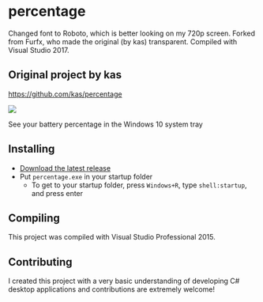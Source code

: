 # percentage

Changed font to Roboto, which is better looking on my 720p screen.
Forked from Furfx, who made the original (by kas) transparent.
Compiled with Visual Studio 2017.

## Original project by kas
https://github.com/kas/percentage

![](https://raw.githubusercontent.com/kas/percentage/master/percentage.png)

See your battery percentage in the Windows 10 system tray

## Installing

* [Download the latest release](https://github.com/kas/percentage/releases)
* Put `percentage.exe` in your startup folder
  * To get to your startup folder, press `Windows+R`, type `shell:startup`, and press enter

## Compiling

This project was compiled with Visual Studio Professional 2015.

## Contributing

I created this project with a very basic understanding of developing C# desktop applications and contributions are extremely welcome!
